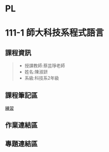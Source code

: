 # PL
# 111-1 師大科技系程式語言
## 課程資訊
> * 授課教師:蔡芸琤老師
> * 姓名:陳淑鈃
> * 系級:科技系2年級
## 課程筆記區
[練習](http://localhost:8888/notebooks/Desktop/PL/Python_01.ipynb)
## 作業連結區
## 專題連結區
